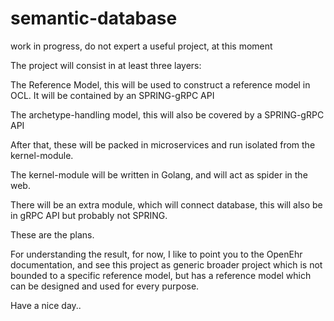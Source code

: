 # semantic-database

work in progress, do not expert a useful project, at this moment

The project will consist in at least three layers:

The Reference Model, this will be used to construct a reference model in OCL. It will be contained by an SPRING-gRPC API

The archetype-handling model, this will also be covered by a SPRING-gRPC API

After that, these will be packed in microservices and run isolated from the kernel-module.

The kernel-module will be written in Golang, and will act as spider in the web.

There will be an extra module, which will connect database, this will also be in gRPC API but probably not SPRING.

These are the plans.

For understanding the result, for now, I like to point you to the OpenEhr documentation, and see this project as generic broader project which is not bounded to a specific reference model, but has a reference model which can be designed and used for every purpose.

Have a nice day..
